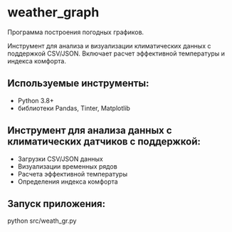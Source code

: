 # weather_graph
Программа построения погодных графиков.

Инструмент для анализа и визуализации климатических данных с поддержкой CSV/JSON. Включает расчет эффективной температуры и индекса комфорта.

## Используемые инструменты:
- Python 3.8+
- библиотеки Pandas, Tinter, Matplotlib
## Инструмент для анализа данных с климатических датчиков с поддержкой:

- Загрузки CSV/JSON данных
- Визуализации временных рядов
- Расчета эффективной температуры
- Определения индекса комфорта

## Запуск приложения:
python src/weath_gr.py
